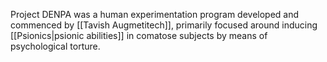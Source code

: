 Project DENPA was a human experimentation program developed and commenced by [[Tavish Augmetitech]], primarily focused around inducing [[Psionics|psionic abilities]] in comatose subjects by means of psychological torture.